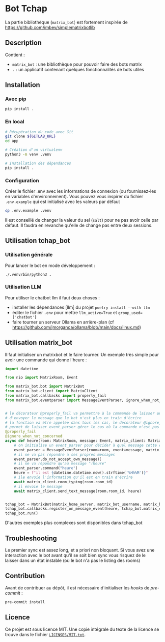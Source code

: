 <!--
SPDX-FileCopyrightText: 2023 Pôle d'Expertise de la Régulation Numérique <contact.peren@finances.gouv.fr>

SPDX-License-Identifier: MIT
-->

Bot Tchap
=========

La partie bibliothèque (`matrix_bot`) est fortement inspirée de https://github.com/imbev/simplematrixbotlib


## Description

Contient :
- `matrix_bot` : une bibliothèque pour pouvoir faire des bots matrix
- `.` : un applicatif contenant quelques fonctionnalités de bots utiles


## Installation


### Avec pip

```bash
pip install .
```


### En local

```bash
# Récupération du code avec Git
git clone ${GITLAB_URL}
cd app

# Création d'un virtualenv
python3 -m venv .venv

# Installation des dépendances
pip install .
```

### Configuration

Créer le fichier .env avec les informations de connexion (ou fournissez-les en variables d'environnement).
Vous pouvez vous inspirer du fichier `.env.example` qui est initialisé avec les valeurs par défaut 

```bash
cp .env.example .venv
```

Il est conseillé de changer la valeur du sel (`salt`) pour ne pas avoir celle par défaut. Il faudra en revanche qu'elle de change pas entre deux sessions.


## Utilisation tchap_bot

### Utilisation générale

Pour lancer le bot en mode développement :


```bash
./.venv/bin/python3 .
```

### Utilisation LLM

Pour utiliser le chatbot llm il faut deux choses :
- installer les dépendances [llm] du projet `poetry install --with llm`
- éditer le fichier `.env` pour mettre `llm_active=True` et `group_used=['chatbot']`
- faire tourner un serveur Ollama en arrière-plan (cf https://github.com/jmorganca/ollama/blob/main/docs/linux.md)


## Utilisation matrix_bot

Il faut initialiser un matrixbot et le faire tourner. Un exemple très simple pour avoir une commande qui donne l'heure :

```python
import datetime

from nio import MatrixRoom, Event

from matrix_bot.bot import MatrixBot
from matrix_bot.client import MatrixClient
from matrix_bot.callbacks import properly_fail
from matrix_bot.eventparser import MessageEventParser, ignore_when_not_concerned


# le décorateur @properly_fail va permettre à la commande de laisser un message d'erreur si la commande plante et
# d'envoyer le message que le bot n'est plus en train d'écrire
# la fonction va être appelée dans tous les cas, le décorateur @ignore_when_not_concerned 
# permet de laisser event_parser gérer le cas où la commande n'est pas concernée
@properly_fail
@ignore_when_not_concerned
async def heure(room: MatrixRoom, message: Event, matrix_client: MatrixClient):
    # on initialise un event_parser pour décider à quel message cette commande va répondre
    event_parser = MessageEventParser(room=room, event=message, matrix_client=matrix_client)
    # il ne va pas répondre à ses propres messages
    event_parser.do_not_accept_own_message()
    # il ne va répondre qu'au message "!heure"
    event_parser.command("heure")
    heure = f"il est {datetime.datetime.now().strftime('%Hh%M')}"
    # ile envoie l'information qu'il est en train d'écrire
    await matrix_client.room_typing(room.room_id)
    # il envoie le message
    await matrix_client.send_text_message(room.room_id, heure)


tchap_bot = MatrixBot(matrix_home_server, matrix_bot_username, matrix_bot_password)
tchap_bot.callbacks.register_on_message_event(heure, tchap_bot.matrix_client)
tchap_bot.run()
```

D'autres exemples plus complexes sont disponibles dans tchap_bot


## Troubleshooting

Le premier sync est assez long, et a priori non bloquant. Si vous avez une interaction avec le bot avant qu'il se soit bien sync vous risquez de le laisser dans un état instable (où le bot n'a pas le listing des rooms) 

## Contribution


Avant de contribuer au dépôt, il est nécessaire d'initialiser les _hooks_ de _pre-commit_ :

```bash
pre-commit install
```


## Licence

Ce projet est sous licence MIT. Une copie intégrale du texte
de la licence se trouve dans le fichier [`LICENSES/MIT.txt`](LICENSES/MIT.txt).
